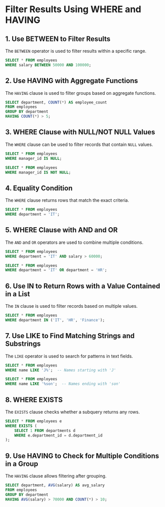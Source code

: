 # Filter Results Using WHERE and HAVING

## 1. Use BETWEEN to Filter Results
The `BETWEEN` operator is used to filter results within a specific range.

```sql
SELECT * FROM employees
WHERE salary BETWEEN 50000 AND 100000;
```

## 2. Use HAVING with Aggregate Functions
The `HAVING` clause is used to filter groups based on aggregate functions.

```sql
SELECT department, COUNT(*) AS employee_count
FROM employees
GROUP BY department
HAVING COUNT(*) > 5;
```

## 3. WHERE Clause with NULL/NOT NULL Values
The `WHERE` clause can be used to filter records that contain `NULL` values.

```sql
SELECT * FROM employees
WHERE manager_id IS NULL;
```

```sql
SELECT * FROM employees
WHERE manager_id IS NOT NULL;
```

## 4. Equality Condition
The `WHERE` clause returns rows that match the exact criteria.

```sql
SELECT * FROM employees
WHERE department = 'IT';
```

## 5. WHERE Clause with AND and OR
The `AND` and `OR` operators are used to combine multiple conditions.

```sql
SELECT * FROM employees
WHERE department = 'IT' AND salary > 60000;
```

```sql
SELECT * FROM employees
WHERE department = 'IT' OR department = 'HR';
```

## 6. Use IN to Return Rows with a Value Contained in a List
The `IN` clause is used to filter records based on multiple values.

```sql
SELECT * FROM employees
WHERE department IN ('IT', 'HR', 'Finance');
```

## 7. Use LIKE to Find Matching Strings and Substrings
The `LIKE` operator is used to search for patterns in text fields.

```sql
SELECT * FROM employees
WHERE name LIKE 'J%';  -- Names starting with 'J'
```

```sql
SELECT * FROM employees
WHERE name LIKE '%son';  -- Names ending with 'son'
```

## 8. WHERE EXISTS
The `EXISTS` clause checks whether a subquery returns any rows.

```sql
SELECT * FROM employees e
WHERE EXISTS (
    SELECT 1 FROM departments d
    WHERE e.department_id = d.department_id
);
```

## 9. Use HAVING to Check for Multiple Conditions in a Group
The `HAVING` clause allows filtering after grouping.

```sql
SELECT department, AVG(salary) AS avg_salary
FROM employees
GROUP BY department
HAVING AVG(salary) > 70000 AND COUNT(*) > 10;
